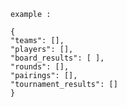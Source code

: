     example :

    {
    "teams": [],
    "players": [],
    "board_results": [ ],
    "rounds": [],
    "pairings": [],
    "tournament_results": []
    } 

